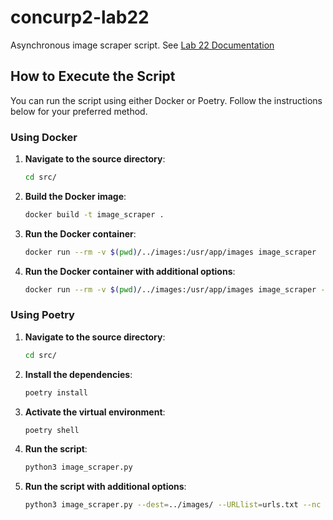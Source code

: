 # concurp2-lab22

Asynchronous image scraper script. See [Lab 22 Documentation](https://concurp2-lecture.kube.isc.heia-fr.ch/labs/lab22/)

## How to Execute the Script

You can run the script using either Docker or Poetry. Follow the instructions below for your preferred method.

### Using Docker

1. **Navigate to the source directory**:
    ```sh
    cd src/
    ```

2. **Build the Docker image**:
    ```sh
    docker build -t image_scraper .
    ```

3. **Run the Docker container**:
    ```sh
    docker run --rm -v $(pwd)/../images:/usr/app/images image_scraper
    ```

4. **Run the Docker container with additional options**:
    ```sh
    docker run --rm -v $(pwd)/../images:/usr/app/images image_scraper --dest=../images/ --URLlist=urls.txt --nc
    ```

### Using Poetry

1. **Navigate to the source directory**:
    ```sh
    cd src/
    ```

2. **Install the dependencies**:
    ```sh
    poetry install
    ```

3. **Activate the virtual environment**:
    ```sh
    poetry shell
    ```

4. **Run the script**:
    ```sh
    python3 image_scraper.py
    ```

5. **Run the script with additional options**:
    ```sh
    python3 image_scraper.py --dest=../images/ --URLlist=urls.txt --nc
    ```
